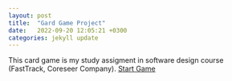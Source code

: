 ```yaml
---
layout: post
title:  "Gard Game Project"
date:   2022-09-20 12:05:21 +0300
categories: jekyll update
---
```


This card game is my study assigment in software design course (FastTrack, Coreseer Company).
[Start Game](~/web/index.html)

